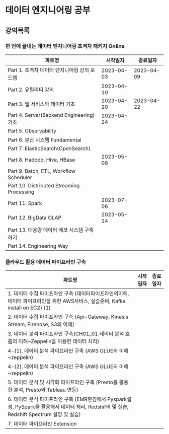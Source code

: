 # 데이터 엔지니어링 공부

## 강의목록

### 한 번에 끝내는 데이터 엔지니어링 초격차 패키지 Online

| 파트명 | 시작일자 | 종료일자 |
| --- | --- | --- |
| Part 1. 초격차 데이터 엔지니어링 강의 로드맵 | 2023-04-03 | 2023-04-09 |
| Part 2. 유틸리티 강의 | 2023-04-10 |  |
| Part 3. 웹 서비스와 데이터 기초 | 2023-04-20 | 2023-04-22 |
| Part 4. Server(Backend Engineering) 기초 | 2023-04-24 |  |
| Part 5. Observability |            |  |
| Part 6. 분산 시스템 Fundamental |            |  |
| Part 7. ElasticSearch(OpenSearch) |             |  |
| Part 8. Hadoop, Hive, HBase | 2023-05-08 |  |
| Part 9. Batch, ETL, Workflow Scheduler |             |  |
| Part 10. Distributed Streaming Processing |             |  |
| Part 11. Spark | 2023-07-06 |  |
| Part 12. BigData OLAP | 2023-05-14 |  |
| Part 13. 대용량 데이터 에코 시스템 구축하기 |             |  |
| Part 14. Engineering Way |             |  |

### 클라우드 활용 데이터 파이프라인 구축

| 파트명 | 시작일자 | 종료일자 |
| --- | --- | --- |
| 1. 데이터 수집 파이프라인 구축 (데이터파이프라인의이해, 데이터 파이프라인을 위한 AWS서비스, 실습준비, Kafka install on EC2) (1) | |
| 2. 데이터 수집 파이프라인 구축 (Api-Gateway, Kinesis Stream, Firehose, S3의 이해) | |
| 3. 데이터 분석 파이프라인 구축(CH01_01 데이터 분석 흐름의 이해~Zeppelin을 이용한 데이터 처리) | |
| 4-(1). 데이터 분석 파이프라인 구축 (AWS GLUE의 이해~zeppelin) | |
| 4-(2). 데이터 분석 파이프라인 구축 (AWS GLUE의 이해~zeppelin) | |
| 5. 데이터 분석 및 시각화 파이프라인 구축 (Presto를 활용한 분석, Presto와 Tableau 연동) | |
| 6. 데이터 분석 파이프라인 구축 (EMR환경에서 Pyspark설정, PySpark을 활용해서 데이터 처리, Redshif의 및 실습, Redshift Spectrum 설정 및 실습) | |
| 7. 데이터 파이프라인 Extension | |
